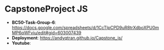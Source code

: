 # CapstoneProject JS
* __BC50-Task-Group-6__: https://docs.google.com/spreadsheets/d/1CcTlpCPD9uR8trXdboXPU0mMP6qWFviu/edit#gid=603007439
* __Deployment__: https://andyqtran.github.io/Capstone_js/
* __Youtube__: 